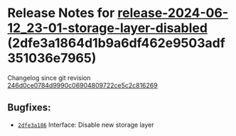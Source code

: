 Release Notes for [**release-2024-06-12\_23-01-storage-layer-disabled**](https://github.com/dfinity/ic/tree/release-2024-06-12_23-01-storage-layer-disabled) (2dfe3a1864d1b9a6df462e9503adf351036e7965)
=======================================================================================================================================================================================================

Changelog since git revision [246d0ce0784d9990c06904809722ce5c2c816269](https://dashboard.internetcomputer.org/release/246d0ce0784d9990c06904809722ce5c2c816269)

Bugfixes:
---------

* [`2dfe3a186`](https://github.com/dfinity/ic/commit/2dfe3a186) Interface: Disable new storage layer
